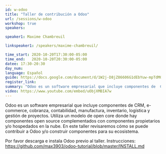 ```yaml
---
id: w-odoo
title: "Taller de contribución a Odoo"
url: /sessions/w-odoo
workshop: true
speakers:

speaker1: Maxime Chambreuil

linkspeaker1: /speakers/maxime-chambreuil/

time_start: 2020-10-20T17:30:00-05:00
time_end:   2020-10-20T20:30:00-05:00
datee: 17:30-20:30
day_num: 
language: Español
guide: https://docs.google.com/document/d/1W2j-D8jZ86606G1dEbYuw-mpTdM0QZbhkwM6jxTOjkk/edit
register_link: 
summary: "Odoo es un software empresarial que incluye componentes de  CRM, e-commerce, cobranza, contabilidad, manufactura, inventario, logística y gestión de proyectos."
video: https://www.youtube.com/embed/uObjXMBIA7w
---
```


Odoo es un software empresarial que incluye componentes de  CRM, e-commerce, cobranza, contabilidad, manufactura, inventario, logística y gestión de proyectos. Utiliza un modelo de open core donde hay componentes open source complementados con componentes propietarios y/o hospedados en la nube. En este taller revisaremos cómo se puede contribuir a Odoo y/o construir componentes para su ecosistema.

Por favor descarga e instala Odoo previo al taller. Instrucciones: https://github.com/max3903/odoo-tutorial/blob/master/INSTALL.md

